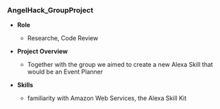 ### AngelHack_GroupProject

- **Role**
  * Researche, Code Review

- **Project Overview**
  * Together with the group we aimed to create a new Alexa Skill that would be an Event Planner

- **Skills**
  * familiarity with Amazon Web Services, the Alexa Skill Kit
